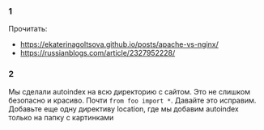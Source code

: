 ### 1

Прочитать:
* https://ekaterinagoltsova.github.io/posts/apache-vs-nginx/
* https://russianblogs.com/article/2327952228/


### 2

Мы сделали autoindex на всю директорию с сайтом. Это не слишком безопасно и красиво. Почти `from foo import *`. Давайте это исправим. Добавьте еще одну директиву location, где мы добавим autoindex только на папку с картинками
